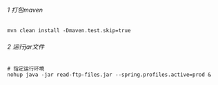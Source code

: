 ###### 1 打包maven
```shell
mvn clean install -Dmaven.test.skip=true 
```
###### 2 运行jar文件
```shell
# 指定运行环境
nohup java -jar read-ftp-files.jar --spring.profiles.active=prod &
```

